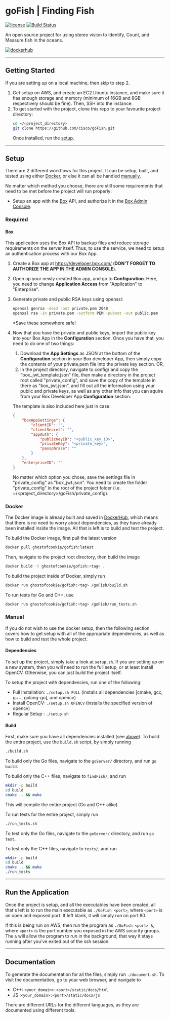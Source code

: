# goFish | Finding Fish
[![license](https://img.shields.io/badge/license-BSD%202--Clause-blue)](https://github.com/cisco/goFish/blob/master/LICENSE)
[![Build Status](https://travis-ci.com/cisco/goFish.svg)](https://travis-ci.com/cisco/goFish)

An open source project for using stereo vision to Identify, Count, and Measure fish in the oceans.

[![dockerhub](https://img.shields.io/badge/dockerhub-ghostofcookie%2Fgofish-informational?style=for-the-badge&logo=docker)](https://hub.docker.com/r/ghostofcookie/gofish)

---

## Getting Started
If you are setting up on a local machine, then skip to step 2.
1. Get setup on AWS, and create an EC2 Ubuntu instance, and make sure it has enough storage and memory (minimum of 16GB and 8GB respectively should be fine). Then, SSH into the instance.
2. To get started with the project, clone this repo to your favourite project directory:
    ```bash
    cd ~/<project_directory>
    git clone https://github.com/cisco/goFish.git
    ```
    Once installed, run the [setup](#setup).

---

## Setup
There are 2 different workflows for this project. It can be setup, built, and tested using either [Docker](#docker), or else it can all be handled [manually](#manual).

No matter which method you choose, there are still some requirements that need to be met before the project will run properly:
- Setup an app with the [Box](#box) API, and authorize it in the [Box Admin Console](https://app.box.com/master).

### Required

#### Box
This application uses the Box API to backup files and reduce storage requirements on the server itself. Thus, to use the service, we need to setup an authentication process with our Box App.
1. Create a Box app at https://developer.box.com/ (**DON'T FORGET TO AUTHORIZE THE APP IN THE ADMIN CONSOLE**).
2. Open up your newly created Box app, and go to **Configuration**. Here, you need to change **Application Access** from "Application" to "Enterprise".
3. Generate private and public RSA keys using openssl:
    ```bash
    openssl genrsa -des3 -out private.pem 2048
    openssl rsa -in private.pem -outform PEM -pubout -out public.pem
    ```
    *Save these somewhere safe! 
4. Now that you have the private and public keys, import the public key into your Box App in the **Configuration** section. Once you have that, you need to do one of two things:
    1. Download the **App Settings** as JSON at the bottom of the **Configuration** section in your Box developer App, then simply copy the contents of your private.pem file into the private key section. OR,
    2. In the project directory, navigate to config/ and copy the "box_jwt_template.json" file, then make a directory in the project root called "private_config", and save the copy of the template in there as "box_jwt.json", and fill out all the information using your public and private keys, as well as any other info that you can aquire from your Box Developer App **Configuration** section.

    The template is also included here just in case:
    ```json
    {
        "boxAppSettings": {
            "clientID": "",
            "clientSecret": "",
            "appAuth": {
                "publicKeyID": "<public_key_ID>",
                "privateKey": "<private_key>",
                "passphrase": ""
            }
        },
        "enterpriseID": ""
    }
    ```
    No matter which option you chose, save the settings file in "private_config" as "box_jwt.json". You need to create the folder "private_config" in the root of the project folder (i.e. ~/<project_directory>/goFish/private_config).


### Docker
The Docker image is already built and saved in [DockerHub](https://hub.docker.com/r/ghostofcookie/gofish), which means that there is no need to worry about dependencies, as they have already been installed inside the image. All that is left is to build and test the project.

To build the Docker image, first pull the latest version
```bash
docker pull ghostofcookie/gofish:latest
```

Then, navigate to the project root directory, then build the image
```bash
docker build -t ghostofcookie/gofish:<tag> .
```

To build the project inside of Docker, simply run
```bash
docker run ghostofcookie/gofish:<tag> /goFish/build.sh
```

To run tests for Go and C++, use
```bash
docker run ghostofcookie/gofish:<tag> /goFish/run_tests.sh
```

### Manual
If you do not wish to use the docker setup, then the following section covers how to get setup with all of the appropriate dependencies, as well as how to build and test the whole project.

#### Dependencies
To set up the project, simply take a look at ```setup.sh```. If you are setting up on a new system, then you will need to run the full setup, or at least install OpenCV. Otherwise, you can just build the project itself.

To setup the project with dependencies, run one of the following:
- Full Installation: ```./setup.sh FULL``` (installs all dependencies [cmake, gcc, g++, golang-go], and opencv)
- Install OpenCV: ```./setup.sh OPENCV``` (installs the specified version of opencv)
- Regular Setup : ```./setup.sh```

#### Build
First, make sure you have all dependencies installed (see [above](#dependencies)). To build the entire project, use the ```build.sh``` script, by simply running

```bash
./build.sh
```

To build only the Go files, navigate to the ```goServer/``` directory, and run ```go build```.

To build only the C++ files, navigate to ```findFish/```, and run 
```bash
mkdir -p build
cd build
cmake .. && make
```
This will compile the entire project (Go and C++ alike).

To run tests for the entire project, simply run

```bash
./run_tests.sh
```

To test only the Go files, navigate to the ```goServer/``` directory, and run ```go test```.

To test only the C++ files, navigate to ```tests/```, and run 
```bash
mkdir -p build
cd build
cmake .. && make
./run_tests
```

---

## Run the Application
Once the project is setup, and all the executables have been created, all that's left is to run the main executable as ```./GoFish <port>```, where ```<port>``` is an open and exposed port. If left blank, it will simply run on port 80.

If this is being run on AWS, then run the program as ```./GoFish <port> &```, where ```<port>``` is the port number you exposed in the AWS security groups. The ```&``` will allow the program to run in the background, that way it stays running after you've exited out of the ssh session.

---

## Documentation
To generate the documentation for all the files, simply run ```./document.sh```. To visit the documentation, go to your web browser, and navigate to 
- C++: ```<your_domain>:<port>/static/docs/html```
- JS :```<your_domain>:<port>/static/docs/js```

There are different URLs for the different languages, as they are documented using different tools.
